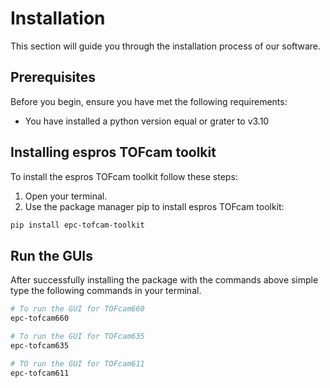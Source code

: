 # Installation

This section will guide you through the installation process of our software.

## Prerequisites

Before you begin, ensure you have met the following requirements:

* You have installed a python version equal or grater to v3.10

## Installing espros TOFcam toolkit

To install the espros TOFcam toolkit follow these steps:

1. Open your terminal.
2. Use the package manager pip to install espros TOFcam toolkit:

```bash
pip install epc-tofcam-toolkit
```

## Run the GUIs
After successfully installing the package with the commands above simple type the following commands in your terminal. 

```bash
# To run the GUI for TOFcam660
epc-tofcam660

# To run the GUI for TOFcam635
epc-tofcam635

# TO run the GUI for TOFcam611
epc-tofcam611
```